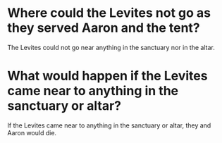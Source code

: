 # Where could the Levites not go as they served Aaron and the tent?

The Levites could not go near anything in the sanctuary nor in the altar.

# What would happen if the Levites came near to anything in the sanctuary or altar?

If the Levites came near to anything in the sanctuary or altar, they and Aaron would die.
